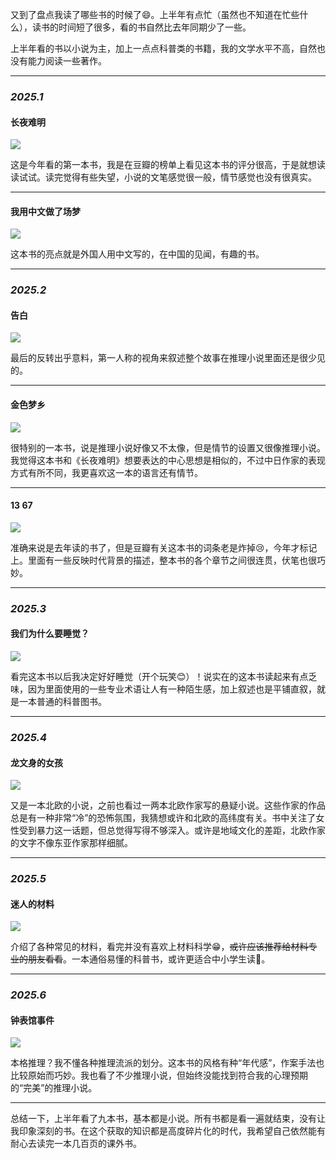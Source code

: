又到了盘点我读了哪些书的时候了😄。上半年有点忙（虽然也不知道在忙些什么），读书的时间短了很多，看的书自然比去年同期少了一些。

上半年看的书以小说为主，加上一点点科普类的书籍，我的文学水平不高，自然也没有能力阅读一些著作。

***

### ***2025.1***

#### 长夜难明

<img src="https://image.slugyao.top/2025blog/books/s29179365.jpg">

这是今年看的第一本书，我是在豆瓣的榜单上看见这本书的评分很高，于是就想读读试试。读完觉得有些失望，小说的文笔感觉很一般，情节感觉也没有很真实。

***

#### 我用中文做了场梦

<img src="https://image.slugyao.top/2025blog/books/s34894016.jpg">

这本书的亮点就是外国人用中文写的，在中国的见闻，有趣的书。

***

### ***2025.2***

#### 告白

<img src="https://image.slugyao.top/2025blog/books/s29912411.jpg">

最后的反转出乎意料，第一人称的视角来叙述整个故事在推理小说里面还是很少见的。

***

#### 金色梦乡

<img src="https://image.slugyao.top/2025blog/books/s29397725.jpg">

很特别的一本书，说是推理小说好像又不太像，但是情节的设置又很像推理小说。我觉得这本书和《长夜难明》想要表达的中心思想是相似的，不过中日作家的表现方式有所不同，我更喜欢这一本的语言还有情节。

***

#### 13 67

<img src="https://image.slugyao.top/2025blog/books/s33699260.jpg">

准确来说是去年读的书了，但是豆瓣有关这本书的词条老是炸掉😢，今年才标记上。里面有一些反映时代背景的描述，整本书的各个章节之间很连贯，伏笔也很巧妙。

***

### ***2025.3***

#### 我们为什么要睡觉？

<img src="https://image.slugyao.top/2025blog/books/s34204162.jpg">

看完这本书以后我决定好好睡觉（开个玩笑😊）！说实在的这本书读起来有点乏味，因为里面使用的一些专业术语让人有一种陌生感，加上叙述也是平铺直叙，就是一本普通的科普图书。

***

### ***2025.4***

#### 龙文身的女孩

<img src="https://image.slugyao.top/2025blog/books/s28065771.jpg">

又是一本北欧的小说，之前也看过一两本北欧作家写的悬疑小说。这些作家的作品总是有一种非常“冷”的恐怖氛围，我猜想或许和北欧的高纬度有关。书中关注了女性受到暴力这一话题，但总觉得写得不够深入。或许是地域文化的差距，北欧作家的文字不像东亚作家那样细腻。

***

### ***2025.5***

#### 迷人的材料

<img src="https://image.slugyao.top/2025blog/books/s28277258.jpg">

介绍了各种常见的材料，看完并没有喜欢上材料科学😁，~~或许应该推荐给材料专业的朋友看看~~。一本通俗易懂的科普书，或许更适合中小学生读🤔。

***

### ***2025.6***

#### 钟表馆事件

<img src="https://image.slugyao.top/2025blog/books/s28775794.jpg">

本格推理？我不懂各种推理流派的划分。这本书的风格有种“年代感”，作案手法也比较原始而巧妙。我也看了不少推理小说，但始终没能找到符合我的心理预期的“完美”的推理小说。

***

总结一下，上半年看了九本书，基本都是小说。所有书都是看一遍就结束，没有让我印象深刻的书。在这个获取的知识都是高度碎片化的时代，我希望自己依然能有耐心去读完一本几百页的课外书。